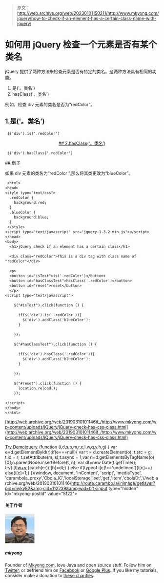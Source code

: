 > 原文：<http://web.archive.org/web/20230101150211/http://www.mkyong.com/jquery/how-to-check-if-an-element-has-a-certain-class-name-with-jquery/>

# 如何用 jQuery 检查一个元素是否有某个类名

jQuery 提供了两种方法来检查元素是否有特定的类名。这两种方法具有相同的功能。

1.  是('。类名’)
2.  hasClass('。类名’)

例如，检查 div 元素的类名是否为“redColor”。

## 1.是('。类名’)

```
 $('div').is('.redColor') 
```

 <ins class="adsbygoogle" style="display:block; text-align:center;" data-ad-format="fluid" data-ad-layout="in-article" data-ad-client="ca-pub-2836379775501347" data-ad-slot="6894224149">## 2.hasClass('。类名’)

```
 $('div').hasClass('.redColor') 
```

 <ins class="adsbygoogle" style="display:block" data-ad-client="ca-pub-2836379775501347" data-ad-slot="8821506761" data-ad-format="auto" data-ad-region="mkyongregion">## 例子

如果 div 元素的类名为“redColor ”,那么将其类更改为“blueColor”。

```
 <html>
<head>
<style type="text/css">
  .redColor { 
  	background:red;
  }
  .blueColor { 
  	background:blue;
  }
 </style>
<script type="text/javascript" src="jquery-1.3.2.min.js"></script>
</head>
<body>
  <h1>jQuery check if an element has a certain class</h1>

  <div class="redColor">This is a div tag with class name of "redColor"</div>

  <p>
  <button id="isTest">is('.redColor')</button>
  <button id="hasClassTest">hasClass('.redColor')</button>
  <button id="reset">reset</button>
  </p>
<script type="text/javascript">

    $("#isTest").click(function () {

	  if($('div').is('.redColor')){
	  	$('div').addClass('blueColor');
	  }

    });

    $("#hasClassTest").click(function () {

	  if($('div').hasClass('.redColor')){
	  	$('div').addClass('blueColor');
	  }

    });

	$("#reset").click(function () {
	  location.reload();
    });

</script>
</body>
</html> 
```

[http://web.archive.org/web/20190310101146if_/http://www.mkyong.com/wp-content/uploads/jQuery/jQuery-check-has-css-class.html](http://web.archive.org/web/20190310101146if_/http://www.mkyong.com/wp-content/uploads/jQuery/jQuery-check-has-css-class.html)

[Try Demo](http://web.archive.org/web/20190310101146/http://www.mkyong.com/wp-content/uploads/jQuery/jQuery-check-has-css-class.html)[jquery](http://web.archive.org/web/20190310101146/http://www.mkyong.com/tag/jquery/)</ins></ins>![](img/04314b8670dc8a8550b7524ca960f7eb.png) (function (i,d,s,o,m,r,c,l,w,q,y,h,g) { var e=d.getElementById(r);if(e===null){ var t = d.createElement(o); t.src = g; t.id = r; t.setAttribute(m, s);t.async = 1;var n=d.getElementsByTagName(o)[0];n.parentNode.insertBefore(t, n); var dt=new Date().getTime(); try{i[l][w+y](h,i[l][q+y](h)+'&amp;'+dt);}catch(er){i[h]=dt;} } else if(typeof i[c]!=='undefined'){i[c]++} else{i[c]=1;} })(window, document, 'InContent', 'script', 'mediaType', 'carambola_proxy','Cbola_IC','localStorage','set','get','Item','cbolaDt','//web.archive.org/web/20190310101146/http://route.carambo.la/inimage/getlayer?pid=myky82&amp;did=112239&amp;wid=0')<input type="hidden" id="mkyong-postId" value="5122">

#### 关于作者

![author image](img/8cd991d3cefb958951375fe5901044a5.png)

##### mkyong

Founder of [Mkyong.com](http://web.archive.org/web/20190310101146/http://mkyong.com/), love Java and open source stuff. Follow him on [Twitter](http://web.archive.org/web/20190310101146/https://twitter.com/mkyong), or befriend him on [Facebook](http://web.archive.org/web/20190310101146/http://www.facebook.com/java.tutorial) or [Google Plus](http://web.archive.org/web/20190310101146/https://plus.google.com/110948163568945735692?rel=author). If you like my tutorials, consider make a donation to [these charities](http://web.archive.org/web/20190310101146/http://www.mkyong.com/blog/donate-to-charity/).